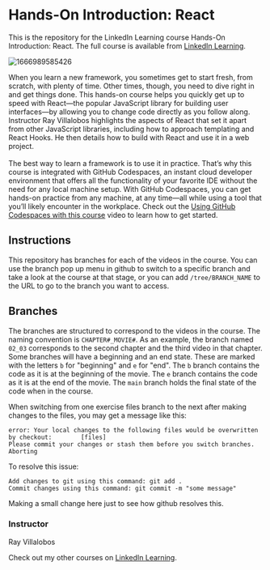 # Hands-On Introduction: React 
This is the repository for the LinkedIn Learning course Hands-On Introduction: React. The full course is available from [LinkedIn Learning][lil-course-url].

![1666989585426](https://user-images.githubusercontent.com/25848438/200747140-294450cb-2309-4fd5-a8de-30feca3cc60f.jpeg)

When you learn a new framework, you sometimes get to start fresh, from scratch, with plenty of time. Other times, though, you need to dive right in and get things done. This hands-on course helps you quickly get up to speed with React—the popular JavaScript library for building user interfaces—by allowing you to change code directly as you follow along. Instructor Ray Villalobos highlights the aspects of React that set it apart from other JavaScript libraries, including how to approach templating and React Hooks. He then details how to build with React and use it in a web project.<br><br>The best way to learn a framework is to use it in practice. That’s why this course is integrated with GitHub Codespaces, an instant cloud developer environment that offers all the functionality of your favorite IDE without the need for any local machine setup. With GitHub Codespaces, you can get hands-on practice from any machine, at any time—all while using a tool that you’ll likely encounter in the workplace. Check out the [Using GitHub Codespaces with this course][gcs-video-url] video to learn how to get started.

## Instructions
This repository has branches for each of the videos in the course. You can use the branch pop up menu in github to switch to a specific branch and take a look at the course at that stage, or you can add `/tree/BRANCH_NAME` to the URL to go to the branch you want to access.

## Branches
The branches are structured to correspond to the videos in the course. The naming convention is `CHAPTER#_MOVIE#`. As an example, the branch named `02_03` corresponds to the second chapter and the third video in that chapter. 
Some branches will have a beginning and an end state. These are marked with the letters `b` for "beginning" and `e` for "end". The `b` branch contains the code as it is at the beginning of the movie. The `e` branch contains the code as it is at the end of the movie. The `main` branch holds the final state of the code when in the course.

When switching from one exercise files branch to the next after making changes to the files, you may get a message like this:

    error: Your local changes to the following files would be overwritten by checkout:        [files]
    Please commit your changes or stash them before you switch branches.
    Aborting

To resolve this issue:
	
    Add changes to git using this command: git add .
	Commit changes using this command: git commit -m "some message"

Making a small change here just to see how github resolves this. 

### Instructor

Ray Villalobos

Check out my other courses on [LinkedIn Learning](https://www.linkedin.com/learning/instructors/ray-villalobos).

[lil-course-url]: https://www.linkedin.com/learning/hands-on-introduction-react
[gcs-video-url]: https://www.linkedin.com/learning/hands-on-introduction-react/using-github-codespaces-with-this-course
